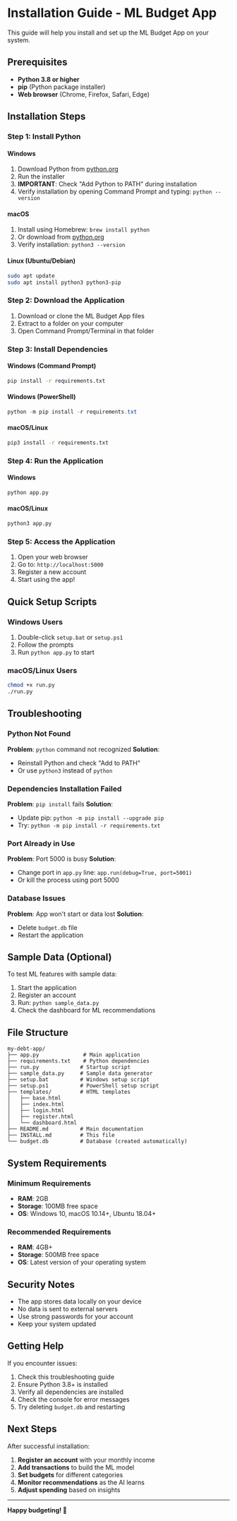 # Installation Guide - ML Budget App

This guide will help you install and set up the ML Budget App on your system.

## Prerequisites

- **Python 3.8 or higher**
- **pip** (Python package installer)
- **Web browser** (Chrome, Firefox, Safari, Edge)

## Installation Steps

### Step 1: Install Python

#### Windows
1. Download Python from [python.org](https://www.python.org/downloads/)
2. Run the installer
3. **IMPORTANT**: Check "Add Python to PATH" during installation
4. Verify installation by opening Command Prompt and typing: `python --version`

#### macOS
1. Install using Homebrew: `brew install python`
2. Or download from [python.org](https://www.python.org/downloads/)
3. Verify installation: `python3 --version`

#### Linux (Ubuntu/Debian)
```bash
sudo apt update
sudo apt install python3 python3-pip
```

### Step 2: Download the Application

1. Download or clone the ML Budget App files
2. Extract to a folder on your computer
3. Open Command Prompt/Terminal in that folder

### Step 3: Install Dependencies

#### Windows (Command Prompt)
```cmd
pip install -r requirements.txt
```

#### Windows (PowerShell)
```powershell
python -m pip install -r requirements.txt
```

#### macOS/Linux
```bash
pip3 install -r requirements.txt
```

### Step 4: Run the Application

#### Windows
```cmd
python app.py
```

#### macOS/Linux
```bash
python3 app.py
```

### Step 5: Access the Application

1. Open your web browser
2. Go to: `http://localhost:5000`
3. Register a new account
4. Start using the app!

## Quick Setup Scripts

### Windows Users
1. Double-click `setup.bat` or `setup.ps1`
2. Follow the prompts
3. Run `python app.py` to start

### macOS/Linux Users
```bash
chmod +x run.py
./run.py
```

## Troubleshooting

### Python Not Found
**Problem**: `python` command not recognized
**Solution**: 
- Reinstall Python and check "Add to PATH"
- Or use `python3` instead of `python`

### Dependencies Installation Failed
**Problem**: `pip install` fails
**Solution**:
- Update pip: `python -m pip install --upgrade pip`
- Try: `python -m pip install -r requirements.txt`

### Port Already in Use
**Problem**: Port 5000 is busy
**Solution**:
- Change port in `app.py` line: `app.run(debug=True, port=5001)`
- Or kill the process using port 5000

### Database Issues
**Problem**: App won't start or data lost
**Solution**:
- Delete `budget.db` file
- Restart the application

## Sample Data (Optional)

To test ML features with sample data:

1. Start the application
2. Register an account
3. Run: `python sample_data.py`
4. Check the dashboard for ML recommendations

## File Structure

```
my-debt-app/
├── app.py              # Main application
├── requirements.txt    # Python dependencies
├── run.py             # Startup script
├── sample_data.py     # Sample data generator
├── setup.bat          # Windows setup script
├── setup.ps1          # PowerShell setup script
├── templates/         # HTML templates
│   ├── base.html
│   ├── index.html
│   ├── login.html
│   ├── register.html
│   └── dashboard.html
├── README.md          # Main documentation
├── INSTALL.md         # This file
└── budget.db          # Database (created automatically)
```

## System Requirements

### Minimum Requirements
- **RAM**: 2GB
- **Storage**: 100MB free space
- **OS**: Windows 10, macOS 10.14+, Ubuntu 18.04+

### Recommended Requirements
- **RAM**: 4GB+
- **Storage**: 500MB free space
- **OS**: Latest version of your operating system

## Security Notes

- The app stores data locally on your device
- No data is sent to external servers
- Use strong passwords for your account
- Keep your system updated

## Getting Help

If you encounter issues:

1. Check this troubleshooting guide
2. Ensure Python 3.8+ is installed
3. Verify all dependencies are installed
4. Check the console for error messages
5. Try deleting `budget.db` and restarting

## Next Steps

After successful installation:

1. **Register an account** with your monthly income
2. **Add transactions** to build the ML model
3. **Set budgets** for different categories
4. **Monitor recommendations** as the AI learns
5. **Adjust spending** based on insights

---

**Happy budgeting! 🎯** 